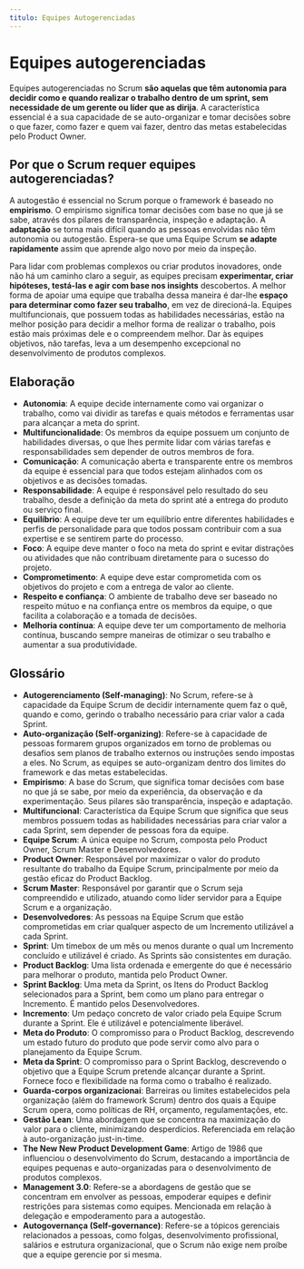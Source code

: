```yaml
---
titulo: Equipes Autogerenciadas
---
```


# Equipes autogerenciadas

Equipes autogerenciadas no Scrum **são aquelas que têm autonomia para decidir como e quando realizar o trabalho dentro de um sprint, sem necessidade de um gerente ou líder que as dirija**. A característica essencial é a sua capacidade de se auto-organizar e tomar decisões sobre o que fazer, como fazer e quem vai fazer, dentro das metas estabelecidas pelo Product Owner.

## Por que o Scrum requer equipes autogerenciadas?

A autogestão é essencial no Scrum porque o framework é baseado no **empirismo**. O empirismo significa tomar decisões com base no que já se sabe, através dos pilares de transparência, inspeção e adaptação. A **adaptação** se torna mais difícil quando as pessoas envolvidas não têm autonomia ou autogestão. Espera-se que uma Equipe Scrum **se adapte rapidamente** assim que aprende algo novo por meio da inspeção.

Para lidar com problemas complexos ou criar produtos inovadores, onde não há um caminho claro a seguir, as equipes precisam **experimentar, criar hipóteses, testá-las e agir com base nos insights** descobertos. A melhor forma de apoiar uma equipe que trabalha dessa maneira é dar-lhe **espaço para determinar como fazer seu trabalho**, em vez de direcioná-la. Equipes multifuncionais, que possuem todas as habilidades necessárias, estão na melhor posição para decidir a melhor forma de realizar o trabalho, pois estão mais próximas dele e o compreendem melhor. Dar às equipes objetivos, não tarefas, leva a um desempenho excepcional no desenvolvimento de produtos complexos.

## Elaboração

- **Autonomia**: A equipe decide internamente como vai organizar o trabalho, como vai dividir as tarefas e quais métodos e ferramentas usar para alcançar a meta do sprint.
- **Multifuncionalidade**: Os membros da equipe possuem um conjunto de habilidades diversas, o que lhes permite lidar com várias tarefas e responsabilidades sem depender de outros membros de fora.
- **Comunicação**: A comunicação aberta e transparente entre os membros da equipe é essencial para que todos estejam alinhados com os objetivos e as decisões tomadas.
- **Responsabilidade**: A equipe é responsável pelo resultado do seu trabalho, desde a definição da meta do sprint até a entrega do produto ou serviço final.
- **Equilíbrio**: A equipe deve ter um equilíbrio entre diferentes habilidades e perfis de personalidade para que todos possam contribuir com a sua expertise e se sentirem parte do processo.
- **Foco**: A equipe deve manter o foco na meta do sprint e evitar distrações ou atividades que não contribuam diretamente para o sucesso do projeto.
- **Comprometimento**: A equipe deve estar comprometida com os objetivos do projeto e com a entrega de valor ao cliente.
- **Respeito e confiança**: O ambiente de trabalho deve ser baseado no respeito mútuo e na confiança entre os membros da equipe, o que facilita a colaboração e a tomada de decisões.
- **Melhoria contínua**: A equipe deve ter um comportamento de melhoria contínua, buscando sempre maneiras de otimizar o seu trabalho e aumentar a sua produtividade.

## Glossário

- **Autogerenciamento (Self-managing)**: No Scrum, refere-se à capacidade da Equipe Scrum de decidir internamente quem faz o quê, quando e como, gerindo o trabalho necessário para criar valor a cada Sprint.
- **Auto-organização (Self-organizing)**: Refere-se à capacidade de pessoas formarem grupos organizados em torno de problemas ou desafios sem planos de trabalho externos ou instruções sendo impostas a eles. No Scrum, as equipes se auto-organizam dentro dos limites do framework e das metas estabelecidas.
- **Empirismo**: A base do Scrum, que significa tomar decisões com base no que já se sabe, por meio da experiência, da observação e da experimentação. Seus pilares são transparência, inspeção e adaptação.
- **Multifuncional**: Característica da Equipe Scrum que significa que seus membros possuem todas as habilidades necessárias para criar valor a cada Sprint, sem depender de pessoas fora da equipe.
- **Equipe Scrum**: A única equipe no Scrum, composta pelo Product Owner, Scrum Master e Desenvolvedores.
- **Product Owner**: Responsável por maximizar o valor do produto resultante do trabalho da Equipe Scrum, principalmente por meio da gestão eficaz do Product Backlog.
- **Scrum Master**: Responsável por garantir que o Scrum seja compreendido e utilizado, atuando como líder servidor para a Equipe Scrum e a organização.
- **Desenvolvedores**: As pessoas na Equipe Scrum que estão comprometidas em criar qualquer aspecto de um Incremento utilizável a cada Sprint.
- **Sprint**: Um timebox de um mês ou menos durante o qual um Incremento concluído e utilizável é criado. As Sprints são consistentes em duração.
- **Product Backlog**: Uma lista ordenada e emergente do que é necessário para melhorar o produto, mantida pelo Product Owner.
- **Sprint Backlog**: Uma meta da Sprint, os Itens do Product Backlog selecionados para a Sprint, bem como um plano para entregar o Incremento. É mantido pelos Desenvolvedores.
- **Incremento**: Um pedaço concreto de valor criado pela Equipe Scrum durante a Sprint. Ele é utilizável e potencialmente liberável.
- **Meta do Produto**: O compromisso para o Product Backlog, descrevendo um estado futuro do produto que pode servir como alvo para o planejamento da Equipe Scrum.
- **Meta da Sprint**: O compromisso para o Sprint Backlog, descrevendo o objetivo que a Equipe Scrum pretende alcançar durante a Sprint. Fornece foco e flexibilidade na forma como o trabalho é realizado.
- **Guarda-corpos organizacionai**: Barreiras ou limites estabelecidos pela organização (além do framework Scrum) dentro dos quais a Equipe Scrum opera, como políticas de RH, orçamento, regulamentações, etc.
- **Gestão Lean**: Uma abordagem que se concentra na maximização do valor para o cliente, minimizando desperdícios. Referenciada em relação à auto-organização just-in-time.
- **The New New Product Development Game**: Artigo de 1986 que influenciou o desenvolvimento do Scrum, destacando a importância de equipes pequenas e auto-organizadas para o desenvolvimento de produtos complexos.
- **Management 3.0**: Refere-se a abordagens de gestão que se concentram em envolver as pessoas, empoderar equipes e definir restrições para sistemas como equipes. Mencionada em relação à delegação e empoderamento para a autogestão.
- **Autogovernança (Self-governance)**: Refere-se a tópicos gerenciais relacionados a pessoas, como folgas, desenvolvimento profissional, salários e estrutura organizacional, que o Scrum não exige nem proíbe que a equipe gerencie por si mesma.
